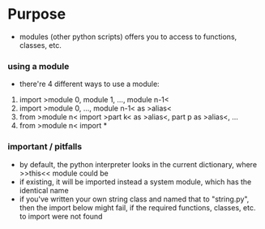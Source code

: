 #	Purpose

-	modules (other python scripts) offers you to access to functions, classes, etc.

###	using a module

-	there're 4 different ways to use a module:
1.	import >module 0, module 1, ..., module n-1<
2.	import >module 0, ..., module n-1< as >alias<
3.	from >module n< import >part k< as >alias<, part p as >alias<, ... 
4.	from >module n< import *

###	important / pitfalls

-	by default, the python interpreter looks in the current dictionary, where >>this<< module could be
-	if existing, it will be imported instead a system module, which has the identical name
-	if you've written your own string class and named that to "string.py", then the import below might fail, if the required functions, classes, etc. to import were not found